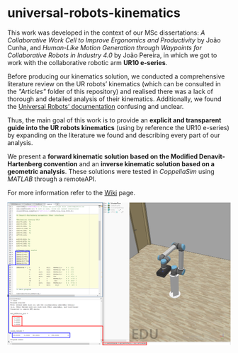 # universal-robots-kinematics

This work was developed in the context of our MSc dissertations: *A Collaborative Work Cell to Improve Ergonomics and Productivity* by João Cunha, and *Human-Like Motion Generation through Waypoints for Collaborative Robots in Industry 4.0* by João Pereira, in which we got to work with the collaborative robotic arm **UR10 e-series**. 

Before producing our kinematics solution, we conducted a comprehensive literature review on the UR robots’ kinematics (which can be consulted in the *"Articles"* folder of this repository) and realised there was a lack of thorough and detailed analysis of their kinematics. Additionally, we found the [Universal Robots’ documentation](https://www.universal-robots.com/articles/ur/parameters-for-calculations-of-kinematics-and-dynamics/) confusing and unclear. 

Thus, the main goal of this work is to provide an **explicit and transparent guide into the UR robots kinematics** (using by reference the UR10 e-series) by expanding on the literature we found and describing every part of our analysis. 

We present a **forward kinematic solution based on the Modified Denavit-Hartenberg convention** and an **inverse kinematic solution based on a geometric analysis**. These solutions were tested in *CoppeliaSim* using *MATLAB* through a remoteAPI.

For more information refer to the [Wiki](https://github.com/Jgocunha/universal-robots-kinematics/wiki) page.

![Visual Represenatation](\Images\proof.png)